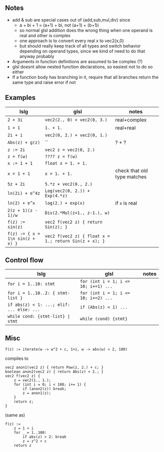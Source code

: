 ## Notes 
- add & sub are special cases out of (add,sub,mul,div) since
    - a + bi + 1 = (a+1) + bi, not (a+1) + (b+1)i
    - so normal glsl addition does the wrong thing when one operand is real and other is complex
    - one approach is to convert every real x to vec2(x,0)
    - but should really keep track of all types and switch behavior depending on operand types, since we kind of need to do that anyway probably
- Arguments in function definitions are assumed to be complex (?)
- glsl doesnt allow nested function declarations, so easiest not to do so either
- If a function body has branching in it, require that all branches return the same type and raise error if not

## Examples

| lslg | glsl | notes
|------|------|------ |
| `2 + 3i`            | `vec2(2., 0) + vec2(0, 3.)` | real+complex
| `1 + 1`             |  `1. + 1.` | real+real
| `2i + i`            |  `vec2(0, 2.) + vec2(0, 1.)`
| `Abs(z) + g(z)`     | `` | ? + ?
| `z := 2i`           | `vec2 z = vec2(0, 2.)` 
| `z = f(w)`          | `???? z = f(w)`
| `x := 1 + 1`        | `float x = 1. + 1.` 
| `x = 1 + 1`         | `x = 1. + 1.` | check that old type matches
| `5z + 2i`           | `5.*z + vec2(0., 2.)`  
| `ln(2i) + e^4z`     | `Log(vec2(0, 2.)) + Exp(4.*z)` 
| `ln(2) + e^x`       | `log(2.) + exp(x)` | if `x` is real
| `2(z + 1)(z - 1)/w` | `Div(2.*Mul(z+1., z-1.), w)` 
| `f(z) := sin(z)`    | `vec2 f(vec2 z) { return Sin(z); }`
| `f(z) := { x = 1\n sin(z + x) }` | `vec2 f(vec2 z) { float x = 1.; return Sin(z + x); }`

## Control flow
| lslg | glsl | notes
|------|------|------ |
| `for i = 1..10: stmt`  | `for (int i = 1; i <= 10; i+=1) ...`
| `for i = 1..10..2: { stmt-list }` | `for (int i = 1; i <= 10; i+=2) ...`
| `if abs(z) < 1: ...; elif: ... else: ...` | `if (Abs(z) < 1) ...`
| `while cond: {stmt-list} \| stmt` | `while (cond) {stmt}`

## Misc
```
f(z) := iterate(w -> w^2 + c, 1+i, w -> abs(w) > 2, 100)
``` 

compiles to 
```
vec2 anon1(vec2 z) { return Pow(z, 2.) + c; }
boolean anon2(vec2 z) { return Abs(z) < 2.; }
vec2 f(vec2 z) {
    z = vec2(1., 1.);
    for (int i = 0; i < 100; i+= 1) {
        if (anon2(z)) break;
        z = anon1(z);
    }
    return z;
}
```
(same as)  
```
f(z) :=
    z = 1 + i
    for _ = 1..100:
        if abs(z) > 2: break
        z = z^2 + c
    return z
```
